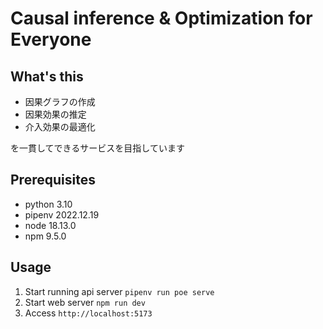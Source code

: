 # Causal inference & Optimization for Everyone

## What's this

- 因果グラフの作成
- 因果効果の推定
- 介入効果の最適化

を一貫してできるサービスを目指しています

## Prerequisites

- python 3.10
- pipenv 2022.12.19
- node 18.13.0
- npm 9.5.0

## Usage

1. Start running api server `pipenv run poe serve`
1. Start web server `npm run dev`
1. Access `http://localhost:5173`
